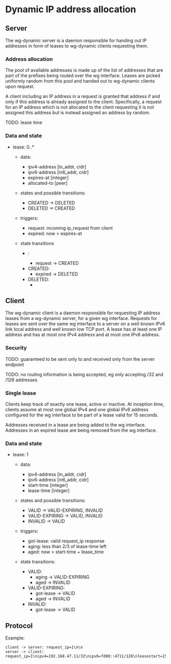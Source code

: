 # Dynamic IP address allocation

## Server

The wg-dynamic server is a daemon responsible for handing out IP
addresses in form of leases to wg-dynamic clients requesting them.

### Address allocation

The pool of available addresses is made up of the list of addresses
that are part of the prefixes being routed over the wg
interface. Leases are picked uniformly random from this pool and
handed out to wg-dynamic clients upon request.

A client including an IP address in a request is granted that address
if and only if this address is already assigned to the
client. Specifically, a request for an IP address which is not
allocated to the client requesting it is _not_ assigned this address
but is instead assigned an address by random.

TODO: lease time

### Data and state

- lease: 0..*

  - data:
    - ipv4-address [in_addr, cidr]
    - ipv6-address [in6_addr, cidr]
    - expires-at [integer]
    - allocated-to [peer]

  - states and possible transitions:
    - CREATED -> DELETED
    - DELETED -> CREATED

  - triggers:
    - request: incoming ip_request from client
    - expired: now > expires-at

  - state transitions
    - <NEW>:
      - request -> CREATED
    - CREATED:
      - expired -> DELETED
    - DELETED:
      - <delete>


## Client

The wg-dynamic client is a daemon responsible for requesting IP
address leases from a wg-dynamic server, for a given wg
interface. Requests for leases are sent over the same wg interface to
a server on a well known IPv6 link local address and well known low
TCP port. A lease has at least one IP address and has at most one IPv4
address and at most one IPv6 address.

### Security

TODO: guaranteed to be sent only to and received only from the server
endpoint

TODO: no routing information is being accepted, eg only accepting /32
and /128 addresses

### Single lease

Clients keep track of exactly one lease, active or inactive. At
inception time, clients assume at most one global IPv4 and one global
IPv6 address configured for the wg interface to be part of a lease
valid for 15 seconds.

Addresses received in a lease are being added to the wg
interface. Addresses in an expired lease are being removed from the wg
interface.

### Data and state

- lease: 1

  - data:
    - ipv4-address [in_addr, cidr]
    - ipv6-address [in6_addr, cidr]
    - start-time [integer]
    - lease-time [integer]

  - states and possible transitions:
    - VALID          -> VALID-EXPIRING, INVALID
    - VALID-EXPIRING -> VALID, INVALID
    - INVALID        -> VALID

  - triggers:
    - got-lease: valid request_ip response
    - aging: less than 2/3 of lease-time left
    - aged: now > start-time + lease_time

  - state transitions:
    - VALID:
      - aging -> VALID-EXPIRING
      - aged -> INVALID
    - VALID-EXPIRING:
      - got-lease -> VALID
      - aged -> INVALID
    - INVALID:
      - got-lease -> VALID


## Protocol

Example:

    client -> server: request_ip=1\n\n
    server -> client: request_ip=1\nipv4=192.168.47.11/32\nipv6=fd00::4711/128\nleasestart=1555074514\nleasetime=3600\nerrno=0\n\n

